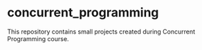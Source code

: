 # concurrent_programming
This repository contains small projects created during Concurrent Programming course.
